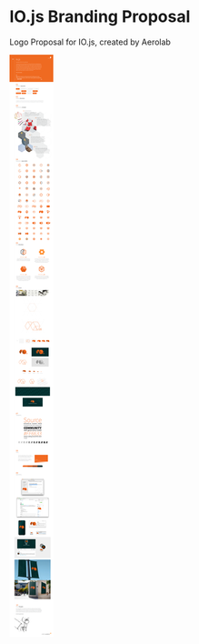 # IO.js Branding Proposal


Logo Proposal for IO.js, created by Aerolab


![New IO.js Logo](https://github.com/Aerolab/iojs-logo/blob/gh-pages/iojs_branding.png)
